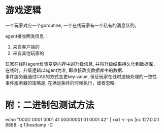 游戏逻辑
===
一个玩家对应一个goroutine, 一个在线玩家有一个私有的消息队列。

agent接收两类信息：     
1. 来自客户端的    
2. 来自其他玩家的    

玩家在线时agent负责变更内存中的升级信息, 并将升级结果持久化到数据库，   
在线时，升级逻辑以agent为准, 即直接改变数据库中的数据.    
事件服务器通过CAS的方式变更key:value, 保证玩家在线时逻辑处理的一致性.     
事件服务器的策略是, 在满足条件的时候执行，或者忽略.

附：二进制包测试方法
==========================

 echo "000D 0001 0001 41 00000001 01 0001 42" | xxd -r -ps |nc 127.0.0.1 8888 -q 1|hexdump -C
 
 
